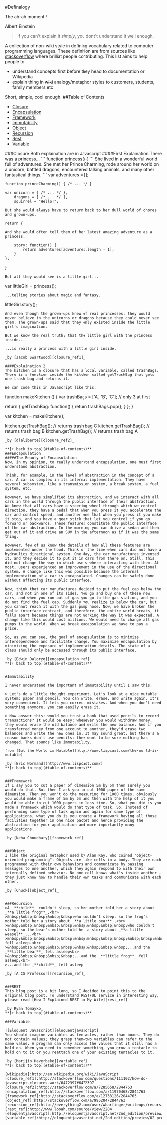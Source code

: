 #Definalogy

The ah-ah moment !

Albert Einstein
> If you can't explain it *simply*, you dont't understand it well enough.

A collection of non-wiki style in defining vocabulary related to computer programming languages. These definition are from sources like [stackoverflow](stackoverflow.com) where brilliat people contributing. This list aims to help people to
 * understand concepts first before they head to documentation or Wikipedia
 * explain thing in ~~wiki~~ analogy/metaphor styles to customers, students, family members etc

Short, simple, cool enough.
##Table of Contents
 - [Closure](#closure)
 - [Encapsulation](#encapsulation)
 - [Framework](#framework)
 - [Immutability](#immutability)
 - [Object](#object)
 - [Recursion](#recursion)
 - [Rest](#rest)
 - [Variable](#variable)


<a name="closure"/>
###Closure
Both explaination are in Javascript
####First Explaination
There was a princess...
```
function princess() {
```
She lived in a wonderful world full of adventures. She met her Prince Charming, rode around her world on a unicorn, battled dragons, encountered talking animals, and many other fantastical things.
```
    var adventures = [];

    function princeCharming() { /* ... */ }

    var unicorn = { /* ... */ },
        dragons = [ /* ... */ ],
        squirrel = "Hello!";
```
But she would always have to return back to her dull world of chores and grown-ups.

```
    return {
```
And she would often tell them of her latest amazing adventure as a princess.
```
        story: function() {
            return adventures[adventures.length - 1];
        }
    };
}
```
But all they would see is a little girl...
```
var littleGirl = princess();
```
...telling stories about magic and fantasy.
```
littleGirl.story();
```
And even though the grown-ups knew of real princesses, they would never believe in the unicorns or dragons because they could never see them. The grown-ups said that they only existed inside the little girl's imagination.

But we know the real truth; that the little girl with the princess inside...

...is really a princess with a little girl inside.

_by [Jacob Swartwood][closure_ref1]_

####Explaination 2
The kitchen is a closure that has a local variable, called trashBags. There is a function inside the kitchen called getTrashBag that gets one trash bag and returns it.

We can code this in JavaScript like this:
```
function makeKitchen () {
  var trashBags = ['A', 'B', 'C']; // only 3 at first

  return {
    getTrashBag: function() {
      return trashBags.pop();
    }
  };
}

var kitchen = makeKitchen();

kitchen.getTrashBag(); // returns trash bag C
kitchen.getTrashBag(); // returns trash bag B
kitchen.getTrashBag(); // returns trash bag A
```
_by [dlaliberte][closure_ref2]_

**[⬆ back to top](#table-of-contents)**
###Encapsulation
#####The Beauty of Encapsulation
Now, in my opinion, to really understand encapsulation, one must first understand abstraction.

Think, for example, in the level of abstraction in the concept of a car. A car is complex in its internal implementation. They have several subsystem, like a transmission system, a break system, a fuel system, etc.

However, we have simplified its abstraction, and we interact with all cars in the world through the public interface of their abstraction. We know that all cars have a steering wheel through which we control direction, they have a pedal that when you press it you accelerate the car and control speed, and another one that when you press it you make it stop, and you have a gear stick that let you control if you go forward or backwards. These features constitute the public interface of the car abstraction. In the morning you can drive a sedan and then get out of it and drive an SUV in the afternoon as if it was the same thing.

However, few of us know the details of how all these features are implemented under the hood. Think of the time when cars did not have a hydraulics directional system. One day, the car manufactures invented it, and they decide it to put it in cars from there on. Still, this did not change the way in which users where interacting with them. At most, users experienced an improvement in the use of the directional system. A change like this was possible because the internal implementation of a car is encapsulated. Changes can be safely done without affecting its public interface.

Now, think that car manufactures decided to put the fuel cap below the car, and not in one of its sides. You go and buy one of these new cars, and when you run out of gas you go to the gas station, and you do not find the fuel cap. Suddenly you realize is below the car, but you cannot reach it with the gas pump hose. Now, we have broken the public interface contract, and therefore, the entire world breaks, it falls apart because things are not working the way it was expected. A change like this would cost millions. We would need to change all gas pumps in the world. When we break encapsulation we have to pay a price.

So, as you can see, the goal of encapsulation is to minimize interdependence and facilitate change. You maximize encapsulation by minimizing the exposure of implementation details. The state of a class should only be accessed through its public interface.

_by [Edwin Dalorzo][encapsulation_ref]_
**[⬆ back to top](#table-of-contents)**


#Immutability

I never understand the important of immutability until I saw this.

> Let's do a little thought experiment. Let's look at a nice mutable system: paper and pencil. You can write, erase, and write again. It's very convenient. It lets you correct mistakes. And when you don't need something anymore, you can easily erase it.

> Now answer this: would you trust a bank that used pencils to record transactions? It would be easy: whenever you would withdraw money, they would erase the old balance and write the new balance. And if you transferred money from one account to another, they'd erase two balances and write the new ones in. It may sound great, but there's a reason banks don't use pencils: they want to be sure nothing has changed. That sounds like immutability.

from [But the World is Mutable](http://www.lispcast.com/the-world-is-mutable)

_by [Eric Normand](http://www.lispcast.com/)
**[⬆ back to top](#table-of-contents)**


###Framework
If I say you to cut a paper of dimension 5m by 5m then surely you would do that. But then I ask you to cut 1000 paper of the same dimension. Then you won't do the measuring for 1000 times, obviously you would make a frame of 5m by 5m and then with the help of it you would be able to cut 1000 papers in less time. So, what you did is you made a framewok which would do that type of task. So, instead of performing same type of task again and again for same type of applications, what you do is you create a framework having all those facilities together in one nice packet and hence providing the abstraction for your application and more importantly many applications.

_by [Neha Choudhary][framework_ref]_


###Object
I like the original metaphor used by Alan Kay, who coined "object-oriented programming": Objects are like cells in a body. They are each programmed with their own behaviors and communicate by passing messages to one another, which they again respond to with their own internally defined behavior. No one cell knows what's inside another — they just know how to handle their own tasks and communicate with each other.

_by [Chuck][object_ref]_


###Recursion
>A _**child**_ couldn't sleep, so her mother told her a story about _**a little frog**_,<br>
>&nbsp;&nbsp;&nbsp;&nbsp;&nbsp;who couldn't sleep, so the frog's mother told her a story about _**a little bear**_,<br>
>&nbsp;&nbsp;&nbsp;&nbsp;&nbsp;&nbsp;&nbsp;&nbsp;&nbsp;who couldn't sleep, so the bear's mother told her a story about _**a little weasel**_...<br>
>&nbsp;&nbsp;&nbsp;&nbsp;&nbsp;&nbsp;&nbsp;&nbsp;&nbsp;&nbsp;&nbsp;&nbsp;&nbsp;&nbsp;&nbsp;who fell asleep.<br>
>&nbsp;&nbsp;&nbsp;&nbsp;&nbsp;&nbsp;&nbsp;&nbsp;&nbsp;...and the _**little bear**_ fell asleep<br>
>&nbsp;&nbsp;&nbsp;&nbsp;&nbsp;...and the _**little frog**_ fell asleep;<br>
>...and the _**child**_ fell asleep.

_by [A CS Professor][recursion_ref]_


###REST
This blog post is a bit long, so I decided to point this to the original blog post. To understand RESTFUL service in interesting way, please read [How I Explained REST to My Wife][rest_ref]

_by Ryan Tomayko_
**[⬆ back to top](#table-of-contents)**

###Variable

![Eloquent Javascript][eloquentjavascript]
You should imagine variables as tentacles, rather than boxes. They do not contain values; they grasp them—two variables can refer to the same value. A program can only access the values that it still has a hold on. When you need to remember something, you grow a tentacle to hold on to it or you reattach one of your existing tentacles to it.

_by [Marijin Haverbeke][variable_ref]
**[⬆ back to top](#table-of-contents)**

[wikipedia]:http://en.wikipedia.org/wiki/JavaScript
[closure_ref1]:http://stackoverflow.com/questions/111102/how-do-javascript-closures-work/6472397#6472397
[closure_ref2]:http://stackoverflow.com/a/7285658/2844763
[encapsulation_ref]:http://stackoverflow.com/a/11970468/2844763
[framework_ref]:http://stackoverflow.com/a/12733126/2844763
[object_ref]:http://stackoverflow.com/a/995204/2844763
[recursion_ref]:http://everything2.com/user/wharfinger/writeups/recursion
[rest_ref]:http://www.looah.com/source/view/2284
[eloquentjavascript]:http://eloquentjavascript.net/2nd_edition/preview/img/octopus.jpg
[variable_ref]:http://eloquentjavascript.net/2nd_edition/preview/02_program_structure.html
